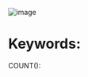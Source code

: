 ![image](https://user-images.githubusercontent.com/72389059/201513088-f1eebb9d-bc32-4ac4-8561-1e9b5efe54f3.png)


# Keywords:

COUNT():



